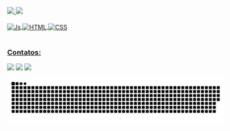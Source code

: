 <div>
  <a href="https://github.com/UserCamiBS">
  <img height="180em" src="https://github-readme-stats.vercel.app/api?username=UserCamiBS&show_icons=true&theme=algolia&include_all_commits=true&count_private=true"/>
  <img height="180em" src="https://github-readme-stats.vercel.app/api/top-langs/?username=UserCamiBS&layout=compact&langs_count=6&theme=algolia"/>
</div>
<div style="display: inline_block"><br>
  <img align="center" alt="Js" height="30" width="40" src="https://cdn.jsdelivr.net/gh/devicons/devicon/icons/javascript/javascript-original.svg">
  <img align="center" alt="HTML" height="30" width="40" src="https://cdn.jsdelivr.net/gh/devicons/devicon/icons/html5/html5-original-wordmark.svg">
  <img align="center" alt="CSS" height="30" width="40" src="https://cdn.jsdelivr.net/gh/devicons/devicon/icons/css3/css3-original-wordmark.svg">
</div>
 
 <br>
 
  ### Contatos:
 
<div> 
  <a href = "mailto:camilab.santos.b@htmail.com"><img src="https://img.shields.io/badge/Email-23238E?style=for-the-badge&logo=microsoftoutlook&logoColor=white" target="_blank"></a>
  <a href="https://www.linkedin.com/in/camila-santos-17a970184/" target="_blank"><img src="https://img.shields.io/badge/Linkedin-23238E?style=for-the-badge&logo=linkedin&logoColor=white" target="_blank"></a> 
  <a href="https://www.instagram.com/_camila.batista/" target="_blank"><img src="https://img.shields.io/badge/instagram-23238E?style=for-the-badge&logo=instagram&logoColor=white" target="_blank"></a>
 
  ![snake gif](https://github.com/UserCamiBS/UserCamiBS/blob/output/github-contribution-grid-snake.svg)

</div>
